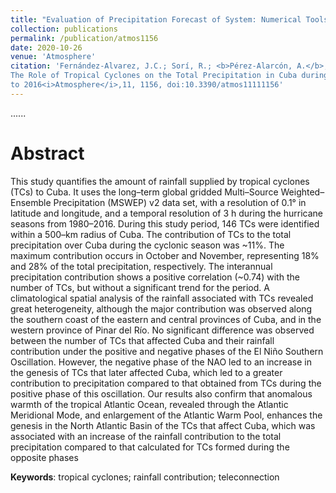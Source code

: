 ```yaml
---
title: "Evaluation of Precipitation Forecast of System: Numerical Tools for Hurricane Forecast"
collection: publications
permalink: /publication/atmos1156
date: 2020-10-26
venue: 'Atmosphere'
citation: 'Fernández-Alvarez, J.C.; Sorí, R.; <b>Pérez-Alarcón, A.</b>; Nieto, R.; Gimeno, L.(2020).
The Role of Tropical Cyclones on the Total Precipitation in Cuba during the Hurricane Season from 1980
to 2016<i>Atmosphere</i>,11, 1156, doi:10.3390/atmos11111156'
---
```

......  

# Abstract

This study quantifies the amount of rainfall supplied by tropical cyclones (TCs) to Cuba. It uses the long–term global gridded 
Multi–Source Weighted–Ensemble Precipitation (MSWEP) v2 data set, with a resolution of 0.1° in latitude and longitude, and a temporal
resolution of 3 h during the hurricane seasons from 1980–2016. During this study period, 146 TCs were identified within a 500–km 
radius of Cuba. The contribution of TCs to the total precipitation over Cuba during the cyclonic season was ~11%. The maximum
contribution occurs in October and November, representing 18% and 28% of the total precipitation, respectively. The interannual
precipitation contribution shows a positive correlation (~0.74) with the number of TCs, but without a significant trend for the 
period. A climatological spatial analysis of the rainfall associated with TCs revealed great heterogeneity, although the major 
contribution was observed along the southern coast of the eastern and central provinces of Cuba, and in the western province of 
Pinar del Río. No significant difference was observed between the number of TCs that affected Cuba and their rainfall contribution 
under the positive and negative phases of the El Niño Southern Oscillation. However, the negative phase of the NAO led to an increase 
in the genesis of TCs that later affected Cuba, which led to a greater contribution to precipitation compared to that obtained from 
TCs during the positive phase of this oscillation. Our results also confirm that anomalous warmth of the tropical Atlantic Ocean, 
revealed through the Atlantic Meridional Mode, and enlargement of the Atlantic Warm Pool, enhances the genesis in the North 
Atlantic Basin of the TCs that affect Cuba, which was associated with an increase of the rainfall contribution to the total
precipitation compared to that calculated for TCs formed during the opposite phases


<b>Keywords</b>:  tropical cyclones; rainfall contribution; teleconnection


